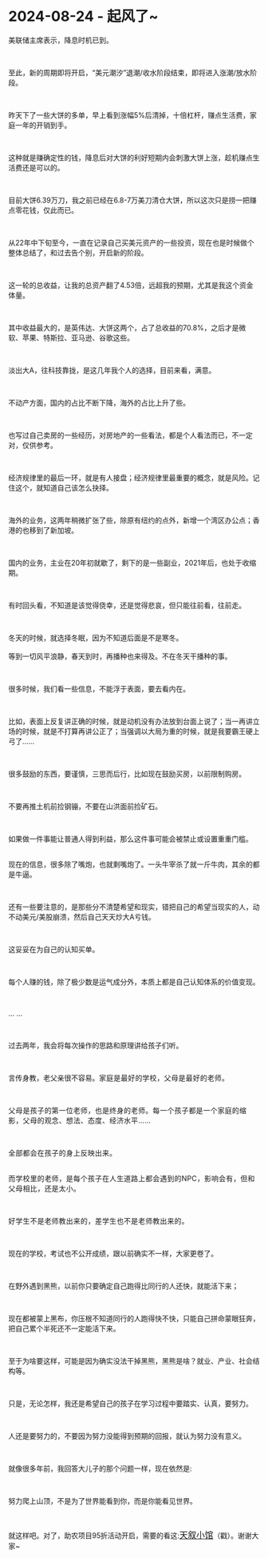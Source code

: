 # 2024-08-24 - 起风了~

<p style="visibility: visible;">美联储主席表示，降息时机已到。</p><p style="visibility: visible;"><br style="visibility: visible;"></p><p style="visibility: visible;">至此，新的周期即将开启，“美元潮汐”退潮/收水阶段结束，即将进入涨潮/放水阶段。</p><p style="visibility: visible;"><br style="visibility: visible;"></p><p style="visibility: visible;">昨天下了一些大饼的多单，早上看到涨幅5%后清掉，十倍杠杆，赚点生活费，家庭一年的开销到手。</p><p style="visibility: visible;"><br style="visibility: visible;"></p><p style="visibility: visible;">这种就是赚确定性的钱，降息后对大饼的利好短期内会刺激大饼上涨，趁机赚点生活费还是可以的。</p><p style="visibility: visible;"><br style="visibility: visible;"></p><p style="visibility: visible;">目前大饼6.39万刀，我之前已经在6.8-7万美刀清仓大饼，所以这次只是捞一把赚点零花钱，仅此而已。</p><p style="visibility: visible;"><br style="visibility: visible;"></p><p style="visibility: visible;">从22年中下旬至今，一直在记录自己买美元资产的一些投资，现在也是时候做个整体总结了，和过去告个别，开启新的阶段。</p><p style="visibility: visible;"><br style="visibility: visible;"></p><p style="visibility: visible;">这一轮的总收益，让我的总资产翻了4.53倍，远超我的预期，尤其是我这个资金体量。</p><p style="visibility: visible;"><br style="visibility: visible;"></p><p style="visibility: visible;">其中收益最大的，是英伟达、大饼这两个，占了总收益的70.8%，之后才是微软、苹果、特斯拉、亚马逊、谷歌这些。</p><p style="visibility: visible;"><br style="visibility: visible;"></p><p style="visibility: visible;">淡出大A，往科技靠拢，是这几年我个人的选择，目前来看，满意。</p><p style="visibility: visible;"><br style="visibility: visible;"></p><p style="visibility: visible;">不动产方面，国内的占比不断下降，海外的占比上升了些。</p><p style="visibility: visible;"><br style="visibility: visible;"></p><p style="visibility: visible;">也写过自己卖房的一些经历，对房地产的一些看法，都是个人看法而已，不一定对，仅供参考。</p><p style="visibility: visible;"><br style="visibility: visible;"></p><p style="visibility: visible;">经济规律里的最后一环，就是有人接盘；经济规律里最重要的概念，就是风险。记住这个，就知道自己该怎么抉择。</p><p style="visibility: visible;"><br style="visibility: visible;"></p><p style="visibility: visible;">海外的业务，这两年稍微扩张了些，除原有纽约的点外，新增一个湾区办公点；香港的也移到了新加坡。</p><p style="visibility: visible;"><br style="visibility: visible;"></p><p style="visibility: visible;">国内的业务，主业在20年初就歇了，剩下的是一些副业，2021年后，也处于收缩期。</p><p style="visibility: visible;"><br style="visibility: visible;"></p><p style="visibility: visible;">有时回头看，不知道是该觉得侥幸，还是觉得悲哀，但只能往前看，往前走。</p><p style="visibility: visible;"><br style="visibility: visible;"></p><p style="visibility: visible;">冬天的时候，就选择冬眠，因为不知道后面是不是寒冬。<br style="visibility: visible;"><br style="visibility: visible;">等到一切风平浪静，春天到时，再播种也来得及。不在冬天干播种的事。</p><p><br></p><p>很多时候，我们看一些信息，不能浮于表面，要去看内在。</p><p><br></p><p>比如，表面上反复讲正确的时候，就是动机没有办法放到台面上说了；当一再讲立场的时候，就是不打算再讲公正了；当强调以大局为重的时候，就是我要霸王硬上弓了……</p><p><br></p><p>很多鼓励的东西，要谨慎，三思而后行，比如现在鼓励买房，以前限制购房。</p><p><br></p><p>不要再推土机前捡钢镚，不要在山洪面前捡矿石。</p><p><br></p><p>如果做一件事能让普通人得到利益，那么这件事可能会被禁止或设置重重门槛。</p><p><br>现在的信息，很多除了嘴炮，也就剩嘴炮了。一头牛宰杀了就一斤牛肉，其余的都是牛逼。</p><p><br></p><p>还有一些要注意的，是那些分不清楚希望和现实，错把自己的希望当现实的人，动不动美元/美股崩溃，然后自己天天炒大A亏钱。</p><p><br></p><p>这妥妥在为自己的认知买单。</p><p><br></p><p>每个人赚的钱，除了极少数是运气成分外，本质上都是自己认知体系的价值变现。</p><p><br></p><p>… …</p><p><br></p><p>过去两年，我会将每次操作的思路和原理讲给孩子们听。</p><p><br></p><p>言传身教，老父亲很不容易。<span style="background-color: transparent;letter-spacing: 0.034em;caret-color: var(--weui-BRAND);">家庭是最好的学校，父母是最好的老师。</span></p><p><br></p><p><span style="background-color: transparent;letter-spacing: 0.034em;caret-color: var(--weui-BRAND);">父母是孩子的第一位老师，也是终身的老师。每一个孩子都是一个家庭的缩影，父母的观念、想法、态度、经济水平……</span></p><p><span style="background-color: transparent;letter-spacing: 0.034em;caret-color: var(--weui-BRAND);"><br></span></p><p><span style="background-color: transparent;letter-spacing: 0.034em;caret-color: var(--weui-BRAND);">全部都会在孩子的身上反映出来。</span></p><p><span style="background-color: transparent;letter-spacing: 0.034em;caret-color: var(--weui-BRAND);"><br>而学校里的老师，是每个孩子在人生道路上都会遇到的NPC，影响会有，但和父母相比，还是太小。</span></p><p><span style="background-color: transparent;letter-spacing: 0.034em;caret-color: var(--weui-BRAND);"><br></span></p><p><span style="background-color: transparent;letter-spacing: 0.034em;caret-color: var(--weui-BRAND);">好学生不是老师教出来的，差学生也不是老师教出来的。</span></p><p><br></p><p>现在的学校，考试也不公开成绩，跟以前确实不一样，大家更卷了。</p><p><br></p><p>在野外遇到黑熊，以前你只要确定自己跑得比同行的人还快，就能活下来；</p><p><br></p><p>现在都被蒙上黑布，你压根不知道同行的人跑得快不快，只能自己拼命蒙眼狂奔，把自己累个半死还不一定能活下来。</p><p><br></p><p>至于为啥要这样，可能是因为确实没法干掉黑熊，黑熊是啥？就业、产业、社会结构等。</p><p><br></p><p>只是，无论怎样，我还是希望自己的孩子在学习过程中要踏实、认真，要努力。</p><p><br></p><p>人还是要努力的，不要因为努力没能得到预期的回报，就认为努力没有意义。</p><p><br></p><p>就像很多年前，我回答大儿子的那个问题一样，现在依然是:</p><p><br></p><p>努力爬上山顶，不是为了世界能看到你，而是你能看见世界。</p><p><br></p><p>就这样吧。对了，助农项目95折活动开启，需要的看这:<a class="weapp_text_link wx_tap_link js_wx_tap_highlight" localeditorid="g1pitjvbxmw0000000" data-miniprogram-appid="wx2e9d304ca0c18079" data-miniprogram-path="pages/home/dashboard/index" data-miniprogram-nickname="天叙小馆" data-miniprogram-type="text" data-miniprogram-servicetype="0" data-miniprogram-mainpage="pages/home/dashboard/index" data-miniprogram-applink="#小程序://天叙小馆/QhG3Gziqas8UDfg" style="font-size: 17px;" href="">天叙小馆</a>（戳）。谢谢大家~</p><p style="display: none;"><mp-style-type data-value="10000"></mp-style-type></p>